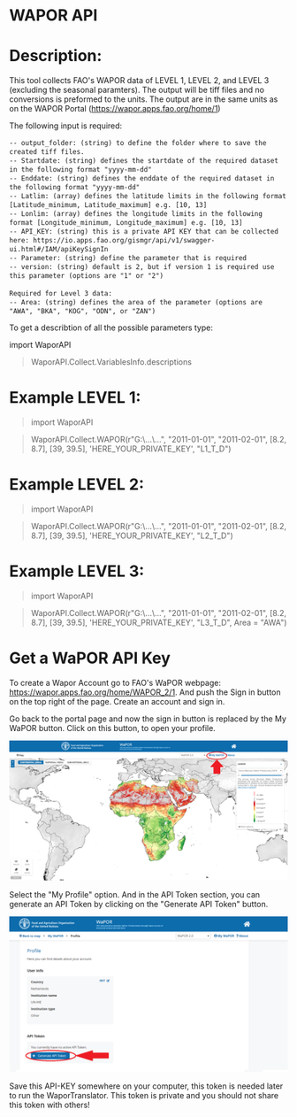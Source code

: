 # WAPOR API

# Description:
This tool collects FAO's WAPOR data of LEVEL 1, LEVEL 2, and LEVEL 3 (excluding the seasonal paramters). The output will be tiff files and no conversions is 
preformed to the units. The output are in the same units as on the WAPOR Portal (https://wapor.apps.fao.org/home/1)

The following input is required:
    
    -- output_folder: (string) to define the folder where to save the created tiff files.
    -- Startdate: (string) defines the startdate of the required dataset in the following format "yyyy-mm-dd"
    -- Enddate: (string) defines the enddate of the required dataset in the following format "yyyy-mm-dd"
    -- Latlim: (array) defines the latitude limits in the following format [Latitude_minimum, Latitude_maximum] e.g. [10, 13]
    -- Lonlim: (array) defines the longitude limits in the following format [Longitude_minimum, Longitude_maximum] e.g. [10, 13]
    -- API_KEY: (string) this is a private API KEY that can be collected here: https://io.apps.fao.org/gismgr/api/v1/swagger-ui.html#/IAM/apiKeySignIn
    -- Parameter: (string) define the parameter that is required
    -- version: (string) default is 2, but if version 1 is required use this parameter (options are "1" or "2")
    
    Required for Level 3 data:
    -- Area: (string) defines the area of the parameter (options are "AWA", "BKA", "KOG", "ODN", or "ZAN")
    
To get a describtion of all the possible parameters type:
    
import WaporAPI

> WaporAPI.Collect.VariablesInfo.descriptions 

# Example LEVEL 1:

>import WaporAPI

>WaporAPI.Collect.WAPOR(r"G:\\...\\...", "2011-01-01", "2011-02-01", [8.2, 8.7], [39, 39.5], 'HERE_YOUR_PRIVATE_KEY', "L1_T_D")

# Example LEVEL 2:

>import WaporAPI

>WaporAPI.Collect.WAPOR(r"G:\\...\\...", "2011-01-01", "2011-02-01", [8.2, 8.7], [39, 39.5], 'HERE_YOUR_PRIVATE_KEY', "L2_T_D")

# Example LEVEL 3:

>import WaporAPI

>WaporAPI.Collect.WAPOR(r"G:\\...\\...", "2011-01-01", "2011-02-01", [8.2, 8.7], [39, 39.5], 'HERE_YOUR_PRIVATE_KEY', "L3_T_D", Area = "AWA")

# Get a WaPOR API Key

To create a Wapor Account go to FAO's WaPOR webpage: https://wapor.apps.fao.org/home/WAPOR_2/1. And push the Sign in button on the top right of the page. Create an account and sign in.

Go back to the portal page and now the sign in button is replaced by the My WaPOR button. Click on this button, to open your profile.

![](figs/wapor_site.png) 

Select the "My Profile" option. And in the API Token section, you can generate an API Token by clicking on the "Generate API Token" button.

![](figs/wapor_token.png) 

Save this API-KEY somewhere on your computer, this token is needed later to run the WaporTranslator. This token is private and you should not share this token with others!
